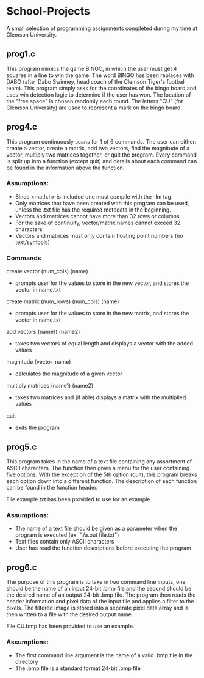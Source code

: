 # School-Projects
A small selection of programming assignments completed during my time at Clemson University.

## prog1.c
This program mimics the game BINGO, in which the user must get 4 squares in a line to win the game. The word BINGO has been replaces with DABO (after Dabo Swinney, head coach of the Clemson Tiger's football team). This program simply asks for the coordinates of the bingo board and uses win detection logic to determine if the user has won. The location of the "free space" is chosen randomly each round. The letters "CU" (for Clemson University) are used to represent a mark on the bingo board.

## prog4.c

This program continuously scans for 1 of 6 commands. The
user can either: create a vector, create a matrix, add
two vectors, find the magnitude of a vector, multiply two
matrices together, or quit the program. Every command is
split up into a function (except quit) and details about
each command can be found in the information above the
function.

### Assumptions:

- Since <math.h> is included one must compile with the -lm tag.
- Only matrices that have been created with this program can be used,
  unless the .txt file has the required metedata in the beginning.
- Vectors and matrices cannot have more than 32 rows or columns
- For the sake of continuity, vector/matrix names cannot exceed 32 characters
- Vectors and matrices must only contain floating point numbers (no text/symbols)

### Commands

create vector (num_cols) (name)

- prompts user for the values to store in the new vector, and stores the vector in name.txt

create matrix (num_rows) (num_cols) (name)

- prompts user for the values to store in the new matrix, and stores the vector in name.txt

add vectors (name1) (name2)

- takes two vectors of equal length and displays a vector with the added values

magnitude (vector_name)

- calculates the magnitude of a given vector

multiply matrices (name1) (name2)

- takes two matrices and (if able) displays a matrix with the multiplied values

quit

- exits the program

## prog5.c

This program takes in the name of a text file containing any
assortment of ASCII characters. The function then gives a menu
for the user containing five options. With the exception of the
5th option (quit), this program breaks each option down into
a different function. The description of each function can be
found in the function header.

File example.txt has been provided to use for an example.

### Assumptions:

- The name of a text file should be given as a parameter when the program is executed
  (ex. "./a.out file.txt")
- Text files contain only ASCII characters
- User has read the function descriptions before executing the program

## prog6.c

The purpose of this program is to take in two command line inputs,
one should be the name of an input 24-bit .bmp file and the second
should be the desired name of an output 24-bit .bmp file. The
program then reads the header information and pixel data of the
input file and applies a filter to the pixels. The filtered image
is stored into a seperate pixel data array and is then written to
a file with the desired output name.

File CU.bmp has been provided to use an example.

### Assumptions:

- The first command line argument is the name of a valid .bmp file in the directory
- The .bmp file is a standard format 24-bit .bmp file
